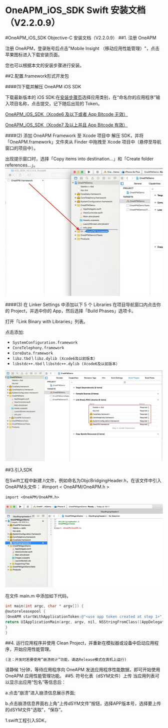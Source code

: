 # OneAPM_iOS_SDK Swift 安装文档（V2.2.0.9）

#OneAPM_iOS_SDK Objective-C 安装文档（V2.2.0.9）
##1. 注册 OneAPM

注册 OneAPM，登录账号后点击"Mobile Insight （移动应用性能管理）"，点击苹果图标进入下载安装页面。

您也可以根据本文的安装步骤进行安装。

##2.配置.framework形式开发包


####(1)下载并解压 OneAPM iOS SDK

下载最新版本的 iOS SDK:在[安装步骤页](https://mobile.oneapm.com/mobile/app/setup#/)选择应用类别，在“命名你的应用程序”输入项目名称，点击提交，记下随后出现的 Token。 

[OneAPM_iOS_SDK（Xcode6 及以下或者 App Bitcode 无效）](https://download.oneapm.com/ios_agent/iOS_SDK_latest_Xcode6.zip)

 [OneAPM_iOS_SDK（Xcode7 及以上并且 App Bitcode 有效）](https://download.oneapm.com/ios_agent/iOS_SDK_latest_Xcode7.zip)
 
####(2) 添加 OneAPM Framework 至 Xcode 项目中
解压 SDK，并将「OneAPM.framework」文件夹从 Finder 中拖拽至 Xcode 项目中（悬停至导航窗口的项目中）。

出现提示窗口时，选择「Copy items into destination...」和「Create folder references...」。
![](A103.jpg)

####(3) 在 Linker Settings 中添加以下 5 个 Libraries
在项目导航窗口内点击你的 Project，并选中你的 App，然后选择「Build Phases」选项卡。

打开「Link Binary with Libraries」列表。

点击添加:

- `SystemConfiguration.framework`
- `CoreTelephony.framework`
- `CoreData.framework`
- `libz.tbd` \ `libz.dylib (Xcode6及以前版本）`
- `libstdc++.tbd` \ `libstdc++.dylib (Xcode6及以前版本）`

![Libraries](A104.jpg)


##3.引入SDK

在Swift工程中新建.h文件，例如命名为ObjcBridgingHeader.h，在该文件中引入OneAPM头文件：  #import < OneAPM/OneAPM.h >

`
import <OneAPM/OneAPM.h>
`

![](A105.jpg)

在文件 main.m 中添加如下代码，

```objective-c
int main(int argc, char * argv[]) {
@autoreleasepool {
[OneAPM startWithApplicationToken:@"<use app token created at step 1>"];
return UIApplicationMain(argc, argv, nil, NSStringFromClass([AppDelegate class]));
}
}
```

##4. 运行应用程序并使用
Clean Project，并重新在模拟器或设备中启动应用程序，开始应用性能管理。

`(注：开发时若要使用“崩溃统计”功能，请选Release模式在真机上运行)`

请静候 1分钟，等待应用程序向 OneAPM 发送应用程序性能数据，即可开始使用 OneAPM 应用性能管理功能。
##5. 符号化表（dSYM文件）上传
当应用列表可以显示出应用“包名”等信息后：

a.点击“崩溃”进入崩溃信息展示界面;

b.点击崩溃信息界面右上角“上传dSYM文件”按钮，选择APP版本号，选择要上传的dSYM文件"选取"，“保存”。


1.swift工程引入SDK，
